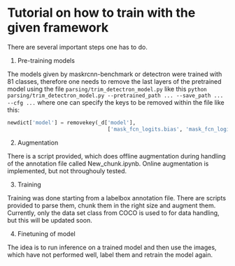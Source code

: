 # Tutorial on how to train with the given framework

There are several important steps one has to do.

1. Pre-training models

The models given by maskrcnn-benchmark or detectron were trained with 81 classes, therefore one needs to remove the last layers of the pretrained model using the file `parsing/trim_detectron_model.py` like this `python parsing/trim_detectron_model.py --pretrained_path ... --save_path ... --cfg ...` where one can specify the keys to be removed within the file like this:
```python
newdict['model'] = removekey(_d['model'],
                                ['mask_fcn_logits.bias', 'mask_fcn_logits.weight', 'cls_score.weight', 'cls_score.bias', 'bbox_pred.weight', 'bbox_pred.bias'])
```

2. Augmentation

There is a script provided, which does offline augmentation during handling of the annotation file called New_chunk.ipynb. Online augmentation is implemented, but not throughouly tested.

3. Training

Training was done starting from a labelbox annotation file. There are scripts provided to parse them, chunk them in the right size and augment them. Currently, only the data set class from COCO is used to for data handling, but this will be updated soon.

4. Finetuning of model

The idea is to run inference on a trained model and then use the images, which have not performed well, label them and retrain the model again.